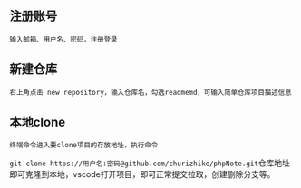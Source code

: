 ## 注册账号
    输入邮箱、用户名、密码，注册登录
## 新建仓库
    右上角点击 new repository，输入仓库名，勾选readmemd，可输入简单仓库项目描述信息
## 本地clone
    终端命令进入要clone项目的存放地址，执行命令
`git clone https://用户名:密码@github.com/churizhike/phpNote.git`仓库地址
    即可克隆到本地，vscode打开项目，即可正常提交拉取，创建删除分支等。
